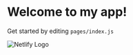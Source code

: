 <!DOCTYPE html><html><head><meta charSet="utf-8"/><meta name="viewport" content="width=device-width"/><title>Next.js Starter!</title><link rel="icon" href="/favicon.ico"/><meta name="next-head-count" content="4"/><link rel="preload" href="/_next/static/css/921ec2eac5cd9779.css" as="style"/><link rel="stylesheet" href="/_next/static/css/921ec2eac5cd9779.css" data-n-g=""/><link rel="preload" href="/_next/static/css/fa5f3839829a5339.css" as="style"/><link rel="stylesheet" href="/_next/static/css/fa5f3839829a5339.css" data-n-p=""/><noscript data-n-css=""></noscript><script defer="" nomodule="" src="/_next/static/chunks/polyfills-c67a75d1b6f99dc8.js"></script><script src="/_next/static/chunks/webpack-69bfa6990bb9e155.js" defer=""></script><script src="/_next/static/chunks/framework-4556c45dd113b893.js" defer=""></script><script src="/_next/static/chunks/main-cce6ae5cc1a42d70.js" defer=""></script><script src="/_next/static/chunks/pages/_app-54772c170987db80.js" defer=""></script><script src="/_next/static/chunks/pages/index-5cf89e35cc835f42.js" defer=""></script><script src="/_next/static/cPQIk67qKPjVSAm27UTjk/_buildManifest.js" defer=""></script><script src="/_next/static/cPQIk67qKPjVSAm27UTjk/_ssgManifest.js" defer=""></script></head><body><div id="__next"><div class="container"><main><h1 class="title">Welcome to my app!</h1><p class="description">Get started by editing <code>pages/index.js</code></p></main><footer class="Footer_footer___O5Nl"><img src="/logo-netlify.svg" alt="Netlify Logo" class="Footer_logo__AdUui"/></footer></div></div><script id="__NEXT_DATA__" type="application/json">{"props":{"pageProps":{}},"page":"/","query":{},"buildId":"cPQIk67qKPjVSAm27UTjk","nextExport":true,"autoExport":true,"isFallback":false,"scriptLoader":[]}</script></body></html>

